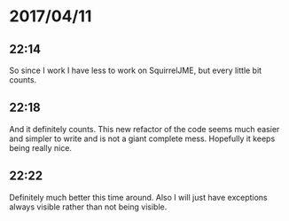 # 2017/04/11

## 22:14

So since I work I have less to work on SquirrelJME, but every little bit
counts.

## 22:18

And it definitely counts. This new refactor of the code seems much easier
and simpler to write and is not a giant complete mess. Hopefully it keeps
being really nice.

## 22:22

Definitely much better this time around. Also I will just have exceptions
always visible rather than not being visible.
